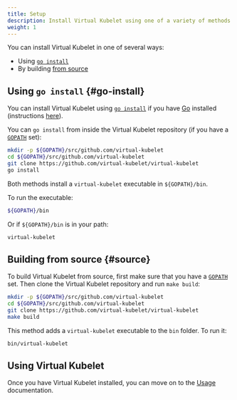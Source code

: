 ```yaml
---
title: Setup
description: Install Virtual Kubelet using one of a variety of methods
weight: 1
---
```


You can install Virtual Kubelet in one of several ways:

* Using [`go install`](#go-install)
* By building [from source](#source)

## Using `go install` {#go-install}

You can install Virtual Kubelet using [`go install`](https://golang.org/cmd/go/#hdr-Compile_and_install_packages_and_dependencies) if you have [Go](https://golang.org) installed (instructions [here](https://golang.org/doc/install)).

You can `go install` from inside the Virtual Kubelet repository (if you have a [`GOPATH`](https://github.com/golang/go/wiki/GOPATH) set):

```bash
mkdir -p ${GOPATH}/src/github.com/virtual-kubelet
cd ${GOPATH}/src/github.com/virtual-kubelet
git clone https://github.com/virtual-kubelet/virtual-kubelet
go install
```

Both methods install a `virtual-kubelet` executable in `${GOPATH}/bin`.

To run the executable:

```bash
${GOPATH}/bin
```

Or if `${GOPATH}/bin` is in your path:

```bash
virtual-kubelet
```

## Building from source {#source}

To build Virtual Kubelet from source, first make sure that you have a [`GOPATH`](https://github.com/golang/go/wiki/GOPATH) set. Then clone the Virtual Kubelet repository and run `make build`:

```bash
mkdir -p ${GOPATH}/src/github.com/virtual-kubelet
cd ${GOPATH}/src/github.com/virtual-kubelet
git clone https://github.com/virtual-kubelet/virtual-kubelet
make build
```

This method adds a `virtual-kubelet` executable to the `bin` folder. To run it:

```bash
bin/virtual-kubelet
```

## Using Virtual Kubelet

Once you have Virtual Kubelet installed, you can move on to the [Usage](../usage) documentation.

